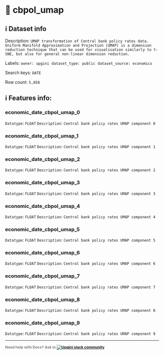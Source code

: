 # 📖 cbpol_umap 
## ℹ️ Dataset info 
Description: `UMAP transformation of Central bank policy rates data. Uniform Manifold Approximation and Projection (UMAP) is a dimension reduction technique that can be used for visualisation similarly to t-SNE, but also for general non-linear dimension reduction. ` 

Labels: ` owner: upgini ` &nbsp;` dataset_type: public ` &nbsp;` dataset_source: economics ` &nbsp;

Search keys: 
` DATE ` &nbsp;

Row count: `5,858` 

## ℹ️ Features info:

### economic_date_cbpol_umap_0
`Datatype`: `FLOAT`
`Description`: `Central bank policy rates UMAP component 0`

### economic_date_cbpol_umap_1
`Datatype`: `FLOAT`
`Description`: `Central bank policy rates UMAP component 1`

### economic_date_cbpol_umap_2
`Datatype`: `FLOAT`
`Description`: `Central bank policy rates UMAP component 2`

### economic_date_cbpol_umap_3
`Datatype`: `FLOAT`
`Description`: `Central bank policy rates UMAP component 3`

### economic_date_cbpol_umap_4
`Datatype`: `FLOAT`
`Description`: `Central bank policy rates UMAP component 4`

### economic_date_cbpol_umap_5
`Datatype`: `FLOAT`
`Description`: `Central bank policy rates UMAP component 5`

### economic_date_cbpol_umap_6
`Datatype`: `FLOAT`
`Description`: `Central bank policy rates UMAP component 6`

### economic_date_cbpol_umap_7
`Datatype`: `FLOAT`
`Description`: `Central bank policy rates UMAP component 7`

### economic_date_cbpol_umap_8
`Datatype`: `FLOAT`
`Description`: `Central bank policy rates UMAP component 8`

### economic_date_cbpol_umap_9
`Datatype`: `FLOAT`
`Description`: `Central bank policy rates UMAP component 9`



---

<span style="color:grey;font-weight:700;font-size:12px">
    Need help with Docs? Ask in
    <a href="https://4mlg.short.gy/join-upgini-community">
        <img alt="Upgini slack community" src="https://img.shields.io/badge/slack-@upgini-orange.svg?logo=slack">
    </a>
</span>